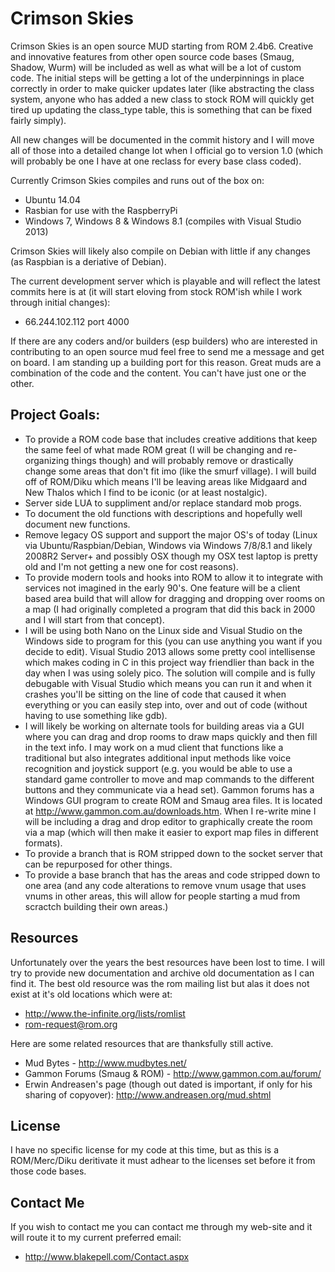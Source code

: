 Crimson Skies
=============

Crimson Skies is an open source MUD starting from ROM 2.4b6.  Creative and innovative features from other open source code
bases (Smaug, Shadow, Wurm)  will be included as well as what will be a lot of custom code.  The initial steps will
be getting a lot of the underpinnings in place correctly in order to make quicker updates later (like abstracting the
class system, anyone who has added a new class to stock ROM will quickly get tired up updating the class_type table, 
this is something that can be fixed fairly simply).  

All new changes will be documented in the commit history and I will move all of those into a detailed change lot when I
official go to version 1.0 (which will probably be one I have at one reclass for every base class coded). 

Currently Crimson Skies compiles and runs out of the box on:

  - Ubuntu 14.04
  - Rasbian for use with the RaspberryPi
  - Windows 7, Windows 8 & Windows 8.1 (compiles with Visual Studio 2013)

Crimson Skies will likely also compile on Debian with little if any changes (as Raspbian is a deriative of Debian).

The current development server which is playable and will reflect the latest commits here is at (it will start 
eloving from stock ROM'ish while I work through initial changes):

  - 66.244.102.112 port 4000

If there are any coders and/or builders (esp builders) who are interested in contributing to an open source mud feel
free to send me a message and get on board.  I am standing up a building port for this reason.  Great muds are a 
combination of the code and the content.  You can't have just one or the other.

## Project Goals:

  - To provide a ROM code base that includes creative additions that keep the same
    feel of what made ROM great (I will be changing and re-organizing things though) and will probably
    remove or drastically change some areas that don't fit imo (like the smurf village).  I will
    build off of ROM/Diku which means I'll be leaving areas like Midgaard and New Thalos which I find
    to be iconic (or at least nostalgic).
  - Server side LUA to suppliment and/or replace standard mob progs.
  - To document the old functions with descriptions and hopefully well document new functions.
  - Remove legacy OS support and support the major OS's of today (Linux via Ubuntu/Raspbian/Debian, 
    Windows via Windows 7/8/8.1 and likely 2008R2 Server+ and possibly OSX though my OSX test laptop is
    pretty old and I'm not getting a new one for cost reasons).
  - To provide modern tools and hooks into ROM to allow it to integrate with services
    not imagined in the early 90's.  One feature will be a client based area build that
    will allow for dragging and dropping over rooms on a map (I had originally completed
    a program that did this back in 2000 and I will start from that concept).
  - I will be using both Nano on the Linux side and Visual Studio on the Windows side to
    program for this (you can use anything you want if you decide to edit).  Visual Studio 2013 
    allows some pretty cool intellisense which makes coding in C in this project way friendlier
    than back in the day when I was using solely pico.  The solution will compile and is fully
    debugable with Visual Studio which means you can run it and when it crashes you'll be sitting
    on the line of code that caused it when everything or you can easily step into, over and out
    of code (without having to use something like gdb).  
  - I will likely be working on alternate tools for building areas via a GUI where you can
    drag and drop rooms to draw maps quickly and then fill in the text info.  I may work on
    a mud client that functions like a traditional but also integrates additional input methods
    like voice recognition and joystick support (e.g. you would be able to use a standard game
    controller to move and map commands to the different buttons and they communicate via a head
    set).  Gammon forums has a Windows GUI program to create ROM and Smaug area files.  It is located at
    http://www.gammon.com.au/downloads.htm.  When I re-write mine I will be including a drag and drop editor
    to graphically create the room via a map (which will then make it easier to export map files in different
    formats).
  - To provide a branch that is ROM stripped down to the socket server that can be repurposed for other things.
  - To provide a base branch that has the areas and code stripped down to one area (and any code alterations to 
    remove vnum usage that uses vnums in other areas, this will allow for people starting a mud from scractch 
    building their own areas.)

## Resources

Unfortunately over the years the best resources have been lost to time.  I will try to
provide new documentation and archive old documentation as I can find it.  The best 
old resource was the rom mailing list but alas it does not exist at it's old locations
which were at:

  - http://www.the-infinite.org/lists/romlist
  - rom-request@rom.org

Here are some related resources that are thanksfully still active.

  - Mud Bytes - http://www.mudbytes.net/
  - Gammon Forums (Smaug & ROM) - http://www.gammon.com.au/forum/
  - Erwin Andreasen's page (though out dated is important, if only for his sharing of copyover): http://www.andreasen.org/mud.shtml

## License 

I have no specific license for my code at this time, but as this is a ROM/Merc/Diku deritivate it must 
adhear to the licenses set before it from those code bases.  

## Contact Me

If you wish to contact me you can contact me through my web-site and it will route it to
my current preferred email:

 - http://www.blakepell.com/Contact.aspx
